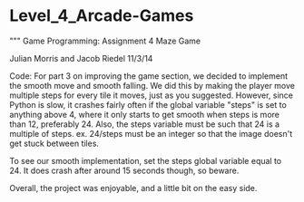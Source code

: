 Level_4_Arcade-Games
====================


""" Game Programming: Assignment 4 
Maze Game

Julian Morris and Jacob Riedel 11/3/14

Code: For part 3 on improving the game section, we decided to implement the smooth move and smooth falling. We did this by making the player move multiple steps for every tile it moves, just as you suggested. However, since Python is slow, it crashes fairly often if the global variable "steps" is set to anything above 4, where it only starts to get smooth when steps is more than 12, preferably 24. Also, the steps variable must be such that 24 is a multiple of steps. ex. 24/steps must be an integer so that the image doesn't get stuck between tiles.

To see our smooth implementation, set the steps global variable equal to 24. It does crash after around 15 seconds though, so beware.

Overall, the project was enjoyable, and a little bit on the easy side.
